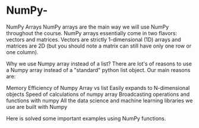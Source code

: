 # NumPy-

NumPy Arrays
NumPy arrays are the main way we will use NumPy throughout the course. NumPy arrays essentially come in two flavors: vectors and matrices. Vectors are strictly 1-dimensional (1D) arrays and matrices are 2D (but you should note a matrix can still have only one row or one column).

Why we use Numpy array instead of a list?
There are lot's of reasons to use a Numpy array instead of a "standard" python list object. Our main reasons are:

Memory Efficiency of Numpy Array vs list
Easily expands to N-dimensional objects
Speed of calculations of numpy array
Broadcasting operations and functions with numpy
All the data science and machine learning libraries we use are built with Numpy

Here is solved some important examples using NumPy functions.
